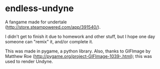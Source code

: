 # endless-undyne
A fangame made for undertale (http://store.steampowered.com/app/391540/).

I didn't get to finish it due to homework and other stuff, but I hope one day someone can "remix" it, and/or complete it. 

This was made in pygame, a python library. Also, thanks to GIFImage by Matthew Roe (http://pygame.org/project-GIFImage-1039-.html); this was used to render Undyne.
